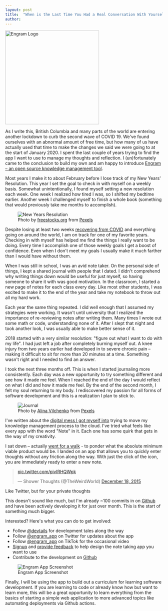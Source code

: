 ```yaml
---
layout: post
title:  "When is the Last Time You Had a Real Conversation With Yourself: Introducing Engram "
author: 
---
```


<img alt="Engram Logo" src="{{'/assets/images/engram-logo.svg' | relative_url}}" height="300px"/>

As I write this, British Columbia and many parts of the world are entering another lockdown to curb the second wave of COVID 19. We've found ourselves with an abnormal amount of free time, but how many of us have actually used that time to make the changes we said we were going to at the start of January 2020. I spent the last couple of years trying to find the app I want to use to manage my thoughts and reflection. I (un)fortunately came to the conclusion to build my own and am happy to introduce [Engram – an open source knowledge management tool](https://engram.xyzdigital.com).

<!--more-->

Most years I make it to about February before I lose track of my New Years' Resolution. This year I set the goal to check in with myself on a weekly basis. Somewhat unintentionally, I found myself setting a new resolution each week. One week I realized how tired I was, so I shifted my bedtime earlier. Another week I challenged myself to finish a whole book (something that would previously take me months to accomplish). 

<figure>
<img alt="New Years Resolution" src="{{'/assets/images/new-years-resolution.jpg' | relative_url}}"/>
    <figcaption>Photo by <a href="https://www.pexels.com/@freestocks?utm_content=attributionCopyText&utm_medium=referral&utm_source=pexels">freestocks.org</a> from <a href="https://www.pexels.com/photo/note-notebook-notes-page-288394/?utm_content=attributionCopyText&utm_medium=referral&utm_source=pexels">Pexels</a></figcaption>
</figure>

Despite losing at least two weeks [recovering from COVID](https://adam.xyzdigital.com/personal/two-weeks-of-covid) and everything going on around the world, I am on track for one of my favorite years. Checking in with myself has helped me find the things I really want to be doing. Every time I accomplish one of those weekly goals I get a boost of confidence.  Even when I don't meet my goals I usually make it much farther than I would have without them. 

When I was still in school, I was an avid note taker. On the personal side of things, I kept a shared journal with people that I dated.  I didn't comprehend why writing things down would be useful for just myself, so having someone to share it with was good motivation. In the classroom, I started a new page of notes for each class every day. Like most other students, I was excited to make it to the end of the year and take my notebook to throw out all my hard work.   
 
Each year the same thing repeated. I did well enough that I assumed my strategies were working.  It wasn't until university that I realized the importance of re-reviewing notes after writing them.  Many times I wrote out some math or code, understanding none of it. After I slept that night and took another look, I was usually able to make better sense of it. 

2018 started with a very similar resolution: "figure out what I want to do with my life". I had just left a job after completely burning myself out. A knee injury from two years earlier had developed in to severe chronic pain – making it difficult to sit for more than 20 minutes at a time. Something wasn't right and I needed to find an answer. 

I took the next three months off. This is when I started journaling more consistently. Each day was a new opportunity to try something different and see how it made me feel. When I reached the end of the day I would reflect on what I did and how it made me feel. By the end of the second month, I felt my soul returning to my body. I rediscovered my passion for all forms of software development and this is a realization I plan to stick to. 

<figure>
    <img alt="Journal" src="{{'/assets/images/journal.jpg' | relative_url}}"/>
    <figcaption>Photo by <a href="https://www.pexels.com/@monstera?utm_content=attributionCopyText&utm_medium=referral&utm_source=pexels">Alina Vilchenko</a> from <a href="https://www.pexels.com/photo/photo-of-person-holding-cup-3363111/?utm_content=attributionCopyText&utm_medium=referral&utm_source=pexels">Pexels</a></figcaption>
</figure>

I've written about the [digital mess I got myself into](https://adam.xyzdigital.com/tech/software/spring-cleaning) trying to move my knowledge management process to the cloud. I've tried what feels like every app with the word "Note" in it. Each one has some quirk that gets in the way of my creativity.  

I sat down – actually [went for a walk](https://adam.xyzdigital.com/personal/breadth-first-search-a-walk-in-the-park-chapter-one) - to ponder what the absolute minimum viable product would be.  I landed on an app that allows you to quickly enter thoughts without any friction along the way. With just the click of the icon, you are immediately ready to enter a new note. 

<blockquote class="twitter-tweet"><p lang="und" dir="ltr"><a href="https://t.co/pivIRHQWpk">pic.twitter.com/pivIRHQWpk</a></p>&mdash; Shower Thoughts (@TheWeirdWorld) <a href="https://twitter.com/TheWeirdWorld/status/677881012785844224?ref_src=twsrc%5Etfw">December 18, 2015</a></blockquote> <script async src="https://platform.twitter.com/widgets.js" charset="utf-8"></script> 

Like Twitter, but for your private thoughts

This doesn't sound like much, but I'm already ~100 commits in on [Github](https://github.com/adamjberg/engram) and have been actively developing it for just over month. This is the start of something much bigger. 
 
Interested? Here's what you can do to get involved: 

- Follow [@devtails](https://twitter.com/devtails) for development tales along the way
- Follow [@engram_app](https://twitter.com/engram_app) on Twitter for updates about the app
- Follow [@engram_app](https://www.tiktok.com/@engram_app) on TikTok for the occasional video
- [Signup](https://engram.xyzdigital.com/) and [provide feedback](mailto:engram@xyzdigital.com) to help design the note taking app you want to use
- Contribute to the development on [Github](https://github.com/adamjberg/engram)

<figure>
    <img alt="Engram App Screenshot" src="{{'/assets/images/2020-11-21-engram-screenshot.png' | relative_url}}" class="center"/>
    <figcaption>Engram App Screenshot</figcaption>
</figure>

Finally, I will be using the app to build out a curriculum for learning software development. If you are learning to code or already know how but want to learn more, this will be a great opportunity to learn everything from the basics of starting a simple web application to more advanced topics like automating deployments via Github actions.
